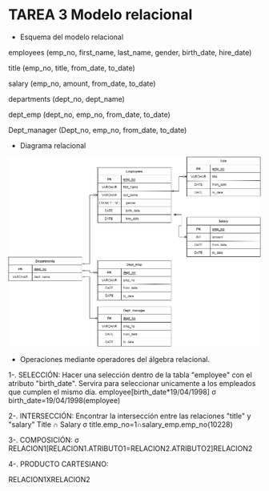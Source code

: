 


# TAREA 3 Modelo relacional #

+ Esquema del modelo relacional 


employees (emp_no, first_name, last_name, gender, birth_date, hire_date)

title (emp_no, title, from_date, to_date)

salary (emp_no, amount, from_date, to_date)

departments (dept_no, dept_name)

dept_emp (dept_no, emp_no, from_date, to_date)

Dept_manager (Dept_no, emp_no, from_date, to_date)








+ Diagrama relacional


![Image text](https://github.com/nalrob/Base-de-datos-relacionales/blob/b25359d1b1150abeedd4dcb3236d034af9a6a204/DIAGRAMAER.drawio.png)








+ Operaciones mediante operadores del álgebra relacional.

1-. SELECCIÓN: Hacer una selección dentro de la tabla "employee" con el atributo "birth_date". Servira para seleccionar unicamente a los empleados que cumplen el mismo día.
 employee[birth_date*19/04/1998]
 σ birth_date=19/04/1998(employee)


2-. INTERSECCIÓN: Encontrar la intersección entre las relaciones "title" y "salary"
 Title ∩ Salary
 σ title.emp_no=1∩salary_emp.emp_no(10228)


3-. COMPOSICIÓN: 
 σ 
 RELACION1[RELACION1.ATRIBUTO1=RELACION2.ATRIBUTO2]RELACION2

4-. PRODUCTO CARTESIANO: 

RELACION1XRELACION2